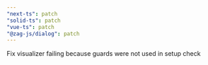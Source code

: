 ```yaml
---
"next-ts": patch
"solid-ts": patch
"vue-ts": patch
"@zag-js/dialog": patch
---
```


Fix visualizer failing because guards were not used in setup check
